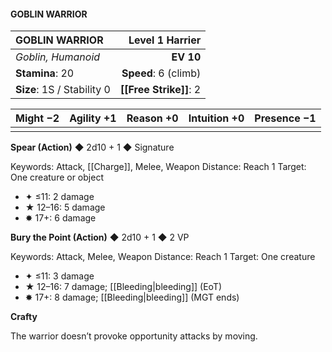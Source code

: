 #### GOBLIN WARRIOR

| GOBLIN WARRIOR             |  **Level 1 Harrier** |
| :------------------------- | -------------------: |
| *Goblin, Humanoid*         |            **EV 10** |
| **Stamina**: 20            | **Speed**: 6 (climb) |
| **Size**: 1S / Stability 0 |   **[[Free Strike]]**: 2 |

| **Might** −2 | **Agility** +1 | **Reason** +0 | **Intuition** +0 | **Presence** −1 |
| ------------ | -------------- | ------------- | ---------------- | --------------- |
|              |                |               |                  |                 |

**Spear (Action)** ◆ 2d10 + 1 ◆ Signature

Keywords: Attack, [[Charge]], Melee, Weapon
Distance: Reach 1
Target: One creature or object

- ✦ ≤11: 2 damage
- ★ 12–16: 5 damage
- ✸ 17+: 6 damage

**Bury the Point (Action)** ◆ 2d10 + 1 ◆ 2 VP

Keywords: Attack, Melee, Weapon
Distance: Reach 1
Target: One creature

- ✦ ≤11: 3 damage
- ★ 12–16: 7 damage; [[Bleeding|bleeding]] (EoT)
- ✸ 17+: 8 damage; [[Bleeding|bleeding]] (MGT ends)

**Crafty**

The warrior doesn’t provoke opportunity attacks by moving.
